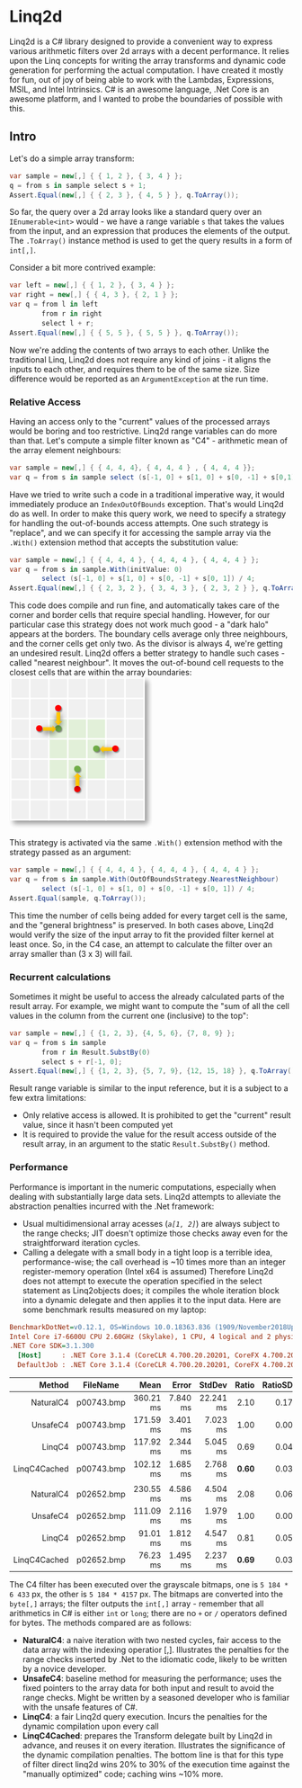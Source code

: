 # Linq2d
Linq2d is a C# library designed to provide a convenient way to express various arithmetic filters over 2d arrays with a decent performance.
It relies upon the Linq concepts for writing the array transforms and dynamic code generation for performing the actual computation.
I have created it mostly for fun, out of joy of being able to work with the Lambdas, Expressions, MSIL, and Intel Intrinsics. C# is an awesome language, .Net Core is an awesome platform, and I wanted to probe the boundaries of possible with this. 
## Intro
Let's do a simple array transform:
```csharp
var sample = new[,] { { 1, 2 }, { 3, 4 } };
q = from s in sample select s + 1;
Assert.Equal(new[,] { { 2, 3 }, { 4, 5 } }, q.ToArray());
```
So far, the query over a 2d array looks like a standard query over an `IEnumerable<int>` would - we have a range variable `s` that takes the values from the input, and an expression that produces the elements of the output. The `.ToArray()` instance method is used to get the query results in a form of `int[,]`. 

Consider a bit more contrived example: 
```csharp
var left = new[,] { { 1, 2 }, { 3, 4 } };
var right = new[,] { { 4, 3 }, { 2, 1 } };
var q = from l in left 
        from r in right 
        select l + r;
Assert.Equal(new[,] { { 5, 5 }, { 5, 5 } }, q.ToArray());
```
Now we're adding the contents of two arrays to each other. Unlike the traditional Linq, Linq2d does not require any kind of joins - it aligns the inputs to each other, and requires them to be of the same size. Size difference would be reported as an `ArgumentException` at the run time.  

### Relative Access
Having an access only to the "current" values of the processed arrays would be boring and too restrictive. Linq2d range variables can do more than that. Let's compute a simple filter known as "C4" - arithmetic mean of the array element neighbours:
```csharp
var sample = new[,] { { 4, 4, 4}, { 4, 4, 4 } , { 4, 4, 4 }};
var q = from s in sample select (s[-1, 0] + s[1, 0] + s[0, -1] + s[0,1]) / 4; // ouch!
```
Have we tried to write such a code in a traditional imperative way, it would immediately produce an `IndexOutOfBounds` exception. That's would Linq2d do as well. In order to make this query work, we need to specify a strategy for handling the out-of-bounds access attempts. One such strategy is "replace", and we can specify it for accessing the sample array via the `.With()` extension method that accepts the substitution value:
```csharp
var sample = new[,] { { 4, 4, 4 }, { 4, 4, 4 }, { 4, 4, 4 } };
var q = from s in sample.With(initValue: 0)
        select (s[-1, 0] + s[1, 0] + s[0, -1] + s[0, 1]) / 4;
Assert.Equal(new[,] { { 2, 3, 2 }, { 3, 4, 3 }, { 2, 3, 2 } }, q.ToArray());
```
This code does compile and run fine, and automatically takes care of the corner and border cells that require special handling. However, for our particular case this strategy does not work much good - a "dark halo" appears at the borders. The boundary cells average only three neighbours, and the corner cells get only two. As the divisor is always 4, we're getting an undesired result. Linq2d offers a better strategy to handle such cases - called "nearest neighbour". It moves the out-of-bound cell requests to the closest cells that are within the array boundaries:
![Nearest neighbour](NearestNeighbour.png)


This strategy is activated via the same `.With()` extension method with the strategy passed as an argument:
```csharp
var sample = new[,] { { 4, 4, 4 }, { 4, 4, 4 }, { 4, 4, 4 } };
var q = from s in sample.With(OutOfBoundsStrategy.NearestNeighbour)
        select (s[-1, 0] + s[1, 0] + s[0, -1] + s[0, 1]) / 4;
Assert.Equal(sample, q.ToArray());
```
This time the number of cells being added for every target cell is the same, and the "general brightness" is preserved.
In both cases above, Linq2d would verify the size of the input array to fit the provided filter kernel at least once. So, in the C4 case, an attempt to calculate the filter over an array smaller than (3 x 3) will fail.
### Recurrent calculations
Sometimes it might be useful to access the already calculated parts of the result array. For example, we might want to compute the "sum of all the cell values in the column from the current one (inclusive) to the top":
```csharp
var sample = new[,] { {1, 2, 3}, {4, 5, 6}, {7, 8, 9} };
var q = from s in sample
        from r in Result.SubstBy(0)
        select s + r[-1, 0];
Assert.Equal(new[,] { {1, 2, 3}, {5, 7, 9}, {12, 15, 18} }, q.ToArray();
```
Result range variable is similar to the input reference, but it is a subject to a few extra limitations:
- Only relative access is allowed. It is prohibited to get the "current" result value, since it hasn't been computed yet
- It is required to provide the value for the result access outside of the result array, in an argument to the static `Result.SubstBy()` method.
### Performance
Performance is important in the numeric computations, especially when dealing with substantially large data sets.
Linq2d attempts to alleviate the abstraction penalties incurred with the .Net framework: 
- Usual multidimensional array acesses (_`a[1, 2]`_) are always subject to the range checks; JIT doesn't optimize those checks away even for the straightforward iteration cycles. 
- Calling a delegate with a small body in a tight loop is a terrible idea, performance-wise; the call overhead is ~10 times more than an integer register-memory operation (Intel x64 is assumed)
Therefore Linq2d does not attempt to execute the operation specified in the select statement as Linq2objects does; it compiles the whole iteration block into a dynamic delegate and then applies it to the input data.
Here are some benchmark results measured on my laptop:

``` ini
BenchmarkDotNet=v0.12.1, OS=Windows 10.0.18363.836 (1909/November2018Update/19H2)
Intel Core i7-6600U CPU 2.60GHz (Skylake), 1 CPU, 4 logical and 2 physical cores
.NET Core SDK=3.1.300
  [Host]     : .NET Core 3.1.4 (CoreCLR 4.700.20.20201, CoreFX 4.700.20.22101), X64 RyuJIT
  DefaultJob : .NET Core 3.1.4 (CoreCLR 4.700.20.20201, CoreFX 4.700.20.22101), X64 RyuJIT
```
|                Method |   FileName |      Mean |    Error |    StdDev | Ratio | RatioSD |
|----------------------:|----------- |----------:|---------:|----------:|------:|--------:|
|       NaturalC4 | p00743.bmp | 360.21 ms | 7.840 ms | 22.241 ms |  2.10 |    0.17 |
| UnsafeC4 | p00743.bmp | 171.59 ms | 3.401 ms |  7.023 ms |  1.00 |    0.00 |
|         LinqC4 | p00743.bmp | 117.92 ms | 2.344 ms |  5.045 ms |  0.69 |    0.04 |
|   LinqC4Cached | p00743.bmp | 102.12 ms | 1.685 ms |  2.768 ms |  **0.60** |    0.03 |
|                       |            |           |          |           |       |         |
|       NaturalC4 | p02652.bmp | 230.55 ms | 4.586 ms |  4.504 ms |  2.08 |    0.06 |
| UnsafeC4 | p02652.bmp | 111.09 ms | 2.116 ms |  1.979 ms |  1.00 |    0.00 |
|         LinqC4 | p02652.bmp |  91.01 ms | 1.812 ms |  4.547 ms |  0.81 |    0.05 |
|   LinqC4Cached | p02652.bmp |  76.23 ms | 1.495 ms |  2.237 ms |  **0.69** |    0.03 |
The C4 filter has been executed over the grayscale bitmaps, one is `5 184 * 6 433` px, the other is `5 184 * 4157` px. The bitmaps are converted into the `byte[,]` arrays; the filter outputs the `int[,]` array - remember that all arithmetics in C# is either `int` or `long`; there are no `+` or `/` operators defined for bytes. 
The methods compared are as follows:
- **NaturalC4**: a naive iteration with two nested cycles, fair access to the data array with the indexing operatior [,]. Illustrates the penalties for the range checks inserted by .Net to the idiomatic code, likely to be written by a novice developer.
- **UnsafeC4**: baseline method for measuring the performance; uses the fixed pointers to the array data for both input and result to avoid the range checks. Might be written by a seasoned developer who is familiar with the unsafe features of C#.
- **LinqC4**: a fair Linq2d query execution. Incurs the penalties for the dynamic compilation upon every call
- **LinqC4Cached**: prepares the Transform delegate built by Linq2d in advance, and reuses it on every iteration. Illustrates the significance of the dynamic compilation penalties.
The bottom line is that for this type of filter direct linq2d wins 20% to 30% of the execution time against the "manually optimized" code; caching wins ~10% more. 

